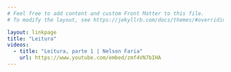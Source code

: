 ```yaml
---
# Feel free to add content and custom Front Matter to this file.
# To modify the layout, see https://jekyllrb.com/docs/themes/#overriding-theme-defaults

layout: linkpage
title: "Leitura"
videos:
  - title: "Leitura, parte 1 | Nelson Faria"
    url: https://www.youtube.com/embed/zmf4VN7bIHA
---
```

